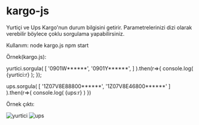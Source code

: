 # kargo-js
Yurtiçi ve Ups Kargo'nun durum bilgisini getirir. Parametrelerinizi dizi olarak verebilir böylece çoklu sorgulama yapabilirsiniz.

Kullanım:
node kargo.js
npm start

Örnek(kargo.js):



yurtici.sorgula(
    [
        '0901W******',
        '0901Y******',
    ]
).then(r=>{
    console.log( {yurtici:r} );
});


ups.sorgula(
    [
        '1Z07V8E88800******', 
        '1Z07V8E46800******'
    ]
    ).then(r=>{
    console.log( {ups:r} )
})






Örnek çıktı:

![yurtici](https://user-images.githubusercontent.com/33135266/131313057-f4266dea-eb35-44ac-bdf0-d8b1dafa58f5.PNG)
![ups](https://user-images.githubusercontent.com/33135266/131313018-50983d25-9ecb-4113-8291-fac0191c4fc1.PNG)



